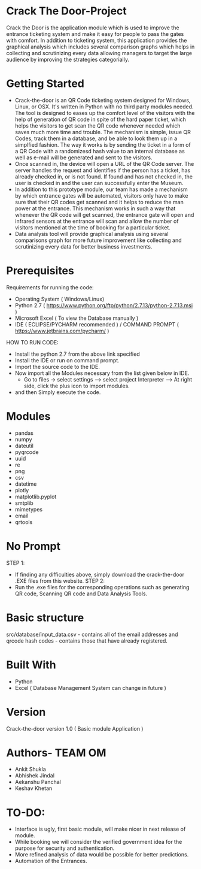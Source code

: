 # Crack The Door-Project
Crack the Door is the application module which is used to improve the entrance ticketing system and make it easy for people to pass the gates with comfort. In addition to ticketing system, this application provides the graphical analysis which includes several comparison graphs which helps in collecting and scrutinizing every data allowing managers to target the large audience by improving the strategies categorially.

# Getting Started
- Crack-the-door is an QR Code ticketing system designed for Windows, Linux, or OSX. It's written in Python with no third party modules needed. The tool is designed to eases up the comfort level of the visitors with the help of generation of QR code in spite of the hard paper ticket, which helps the visitors to get scan the QR code whenever needed which saves much more time and trouble. The mechanism is simple, issue QR Codes, track them in a database, and be able to look them up in a simplfied fashion. The way it works is by sending the ticket in a form of a QR Code with a randomizesd hash value to an internal database as well as e-mail will be generated and sent to the visitors.
- Once scanned in, the device will open a URL of the QR Code server. The server handles the request and identifies if the person has a ticket, has already checked in, or is not found. If found and has not checked in, the user is checked in and the user can successfully enter the Museum.
- In addition to this prototype module, our team has made a mechanism by which entrance gates will be automated, visitors only have to make sure that their QR codes get scanned and it helps to reduce the man power at the entrance. This mechanism works in such a way that whenever the QR code will get scanned, the entrance gate will open and infrared sensors at the entrance will scan and allow the number of visitors mentioned at the time of booking for a particular ticket.
- Data analysis tool will provide graphical analysis using several comparisons graph for more future improvement like collecting and scrutinizing every data for better business investments. 

# Prerequisites
Requirements for running the code:
- Operating System ( Windows/Linux)
- Python 2.7 ( https://www.python.org/ftp/python/2.7.13/python-2.7.13.msi )
- Microsoft Excel ( To view the Database manually )
- IDE ( ECLIPSE/PYCHARM recommended ) / COMMAND PROMPT  ( https://www.jetbrains.com/pycharm/ )

HOW TO RUN CODE:
- Install the python 2.7 from the above link specified
- Install the IDE or run on command prompt.
- Import the source code to the IDE.
- Now import all the Modules necessary from the list given below in IDE.
     - Go to files -> select settings --> select project Interpreter --> At right side, click the plus icon to import modules.
- and then Simply execute the code.

# Modules
- pandas
- numpy
- dateutil
- pyqrcode
- uuid
- re
- png
- csv
- datetime
- plotly
- matplotlib.pyplot
- smtplib
- mimetypes
- email
- qrtools

# No Prompt
STEP 1:
- If finding any difficulties above, simply download the crack-the-door .EXE files from this website.
STEP 2:
- Run the .exe files for the corresponding operations such as generating QR code, Scanning QR code and Data Analysis Tools.

# Basic structure
src/database/input_data.csv - contains all of the email addresses and qrcode hash codes - contains those that have already registered.

# Built With
- Python
- Excel ( Database Management System can change in future )

# Version
Crack-the-door version 1.0 ( Basic module Application )

# Authors- TEAM OM
- Ankit Shukla
- Abhishek Jindal
- Aekanshu Panchal
- Keshav Khetan

# TO-DO:
- Interface is ugly, first basic module, will make nicer in next release of module.
- While booking we will consider the verified government idea for the purpose for security and authentication.
- More refined analysis of data would be possible for better predictions.
- Automation of the Entrances.




